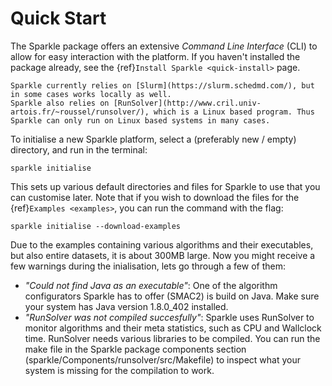 # Quick Start

The Sparkle package offers an extensive _Command Line Interface_ (CLI) to allow for easy interaction with the platform. If you haven't installed the package already, see the {ref}`Install Sparkle <quick-install>` page.

```{note}
Sparkle currently relies on [Slurm](https://slurm.schedmd.com/), but in some cases works locally as well.
Sparkle also relies on [RunSolver](http://www.cril.univ-artois.fr/~roussel/runsolver/), which is a Linux based program. Thus Sparkle can only run on Linux based systems in many cases.
```

To initialise a new Sparkle platform, select a (preferably new / empty) directory, and run in the terminal:
```shell
sparkle initialise
```

This sets up various default directories and files for Sparkle to use that you can customise later. Note that if you wish to download the files for the {ref}`Examples <examples>`, you can run the command with the flag:

```shell
sparkle initialise --download-examples
```

Due to the examples containing various algorithms and their executables, but also entire datasets, it is about 300MB large. Now you might receive a few warnings during the inialisation, lets go through a few of them:

* _"Could not find Java as an executable"_: One of the algorithm configurators Sparkle has to offer (SMAC2) is build on Java. Make sure your system has Java version 1.8.0_402 installed.
* _"RunSolver was not compiled succesfully"_: Sparkle uses RunSolver to monitor algorithms and their meta statistics, such as CPU and Wallclock time. RunSolver needs various libraries to be compiled. You can run the make file in the Sparkle package components section (sparkle/Components/runsolver/src/Makefile) to inspect what your system is missing for the compilation to work.